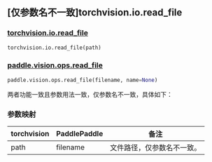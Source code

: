 ## [仅参数名不一致]torchvision.io.read_file

### [torchvision.io.read_file](https://pytorch.org/vision/main/generated/torchvision.io.read_file.html)

```python
torchvision.io.read_file(path)
```

### [paddle.vision.ops.read_file](https://www.paddlepaddle.org.cn/documentation/docs/zh/api/paddle/vision/ops/read_file_cn.html#cn-api-paddle-vision-ops-read-file)

```python
paddle.vision.ops.read_file(filename, name=None)
```

两者功能一致且参数用法一致，仅参数名不一致，具体如下：

### 参数映射

| torchvision        | PaddlePaddle         | 备注                                                       |
| ------------------ | -------------------- | ---------------------------------------------------------- |
| path               | filename             | 文件路径，仅参数名不一致。          |
